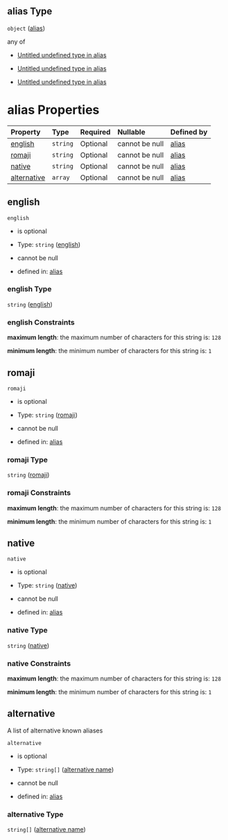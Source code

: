 ## alias Type

`object` ([alias](alias.md))

any of

*   [Untitled undefined type in alias](alias-anyof-0.md "check type definition")

*   [Untitled undefined type in alias](alias-anyof-1.md "check type definition")

*   [Untitled undefined type in alias](alias-anyof-2.md "check type definition")

# alias Properties

| Property                    | Type     | Required | Nullable       | Defined by                                                                                           |
| :-------------------------- | :------- | :------- | :------------- | :--------------------------------------------------------------------------------------------------- |
| [english](#english)         | `string` | Optional | cannot be null | [alias](alias-properties-english.md "https://fable.deno.dev/alias.json#/properties/english")         |
| [romaji](#romaji)           | `string` | Optional | cannot be null | [alias](alias-properties-romaji.md "https://fable.deno.dev/alias.json#/properties/romaji")           |
| [native](#native)           | `string` | Optional | cannot be null | [alias](alias-properties-native.md "https://fable.deno.dev/alias.json#/properties/native")           |
| [alternative](#alternative) | `array`  | Optional | cannot be null | [alias](alias-properties-alternative.md "https://fable.deno.dev/alias.json#/properties/alternative") |

## english



`english`

*   is optional

*   Type: `string` ([english](alias-properties-english.md))

*   cannot be null

*   defined in: [alias](alias-properties-english.md "https://fable.deno.dev/alias.json#/properties/english")

### english Type

`string` ([english](alias-properties-english.md))

### english Constraints

**maximum length**: the maximum number of characters for this string is: `128`

**minimum length**: the minimum number of characters for this string is: `1`

## romaji



`romaji`

*   is optional

*   Type: `string` ([romaji](alias-properties-romaji.md))

*   cannot be null

*   defined in: [alias](alias-properties-romaji.md "https://fable.deno.dev/alias.json#/properties/romaji")

### romaji Type

`string` ([romaji](alias-properties-romaji.md))

### romaji Constraints

**maximum length**: the maximum number of characters for this string is: `128`

**minimum length**: the minimum number of characters for this string is: `1`

## native



`native`

*   is optional

*   Type: `string` ([native](alias-properties-native.md))

*   cannot be null

*   defined in: [alias](alias-properties-native.md "https://fable.deno.dev/alias.json#/properties/native")

### native Type

`string` ([native](alias-properties-native.md))

### native Constraints

**maximum length**: the maximum number of characters for this string is: `128`

**minimum length**: the minimum number of characters for this string is: `1`

## alternative

A list of alternative known aliases

`alternative`

*   is optional

*   Type: `string[]` ([alternative name](alias-properties-alternative-alternative-name.md))

*   cannot be null

*   defined in: [alias](alias-properties-alternative.md "https://fable.deno.dev/alias.json#/properties/alternative")

### alternative Type

`string[]` ([alternative name](alias-properties-alternative-alternative-name.md))
